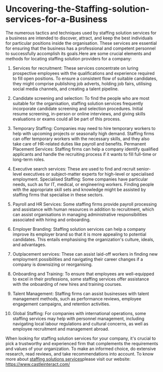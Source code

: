 # Uncovering-the-Staffing-solution-services-for-a-Business
The numerous tactics and techniques used by staffing solution services for a business are intended to discover, attract, and keep the best individuals for particular positions inside the organisation. These services are essential for ensuring that the business has a professional and competent personnel to successfully accomplish its goals.Here are some crucial elements and methods for locating staffing solution providers for a company:

1. Services for recruitment: These services concentrate on luring prospective employees with the qualifications and experience required to fill open positions. To ensure a consistent flow of suitable candidates, they might comprise publishing job adverts, holding job fairs, utilising social media channels, and creating a talent pipeline.
   
2. Candidate screening and selection: To find the people who are most suitable for the organisation, staffing solution services frequently incorporate candidate screening and selection procedures. Initial resume screening, in-person or online interviews, and giving skills evaluations or exams could all be part of this process.
   
3. Temporary Staffing: Companies may need to hire temporary workers to help with upcoming projects or seasonally high demand. Staffing firms can offer temporary workers with the necessary skills, and they also take care of HR-related duties like payroll and benefits.
Permanent Placement Services: Staffing firms can help a company identify qualified applicants and handle the recruiting process if it wants to fill full-time or long-term roles.

4. Executive search services: These are used to find and recruit senior-level executives or subject-matter experts for high-level or specialised employment.
Specialised Staffing: Some companies have particular needs, such as for IT, medical, or engineering workers. Finding people with the appropriate skill sets and knowledge might be assisted by staffing firms that specialise in these sectors.

5. Payroll and HR Services: Some staffing firms provide payroll processing and assistance with human resources in addition to recruitment, which can assist organisations in managing administrative responsibilities associated with hiring and onboarding.
   
6. Employer Branding: Staffing solution services can help a company improve its employer brand so that it is more appealing to potential candidates. This entails emphasising the organization's culture, ideals, and advantages.
   
7. Outplacement services: These can assist laid-off workers in finding new employment possibilities and navigating their career changes if a company is downsizing or reorganising.
   
8. Onboarding and Training: To ensure that employees are well-equipped to excel in their professions, some staffing services offer assistance with the onboarding of new hires and training courses.
   
9. Talent Management: Staffing firms can assist businesses with talent management methods, such as performance reviews, employee engagement campaigns, and retention activities.
    
10. Global Staffing: For companies with international operations, some staffing services may help with personnel management, including navigating local labour regulations and cultural concerns, as well as employee recruitment and management abroad.
    
When looking for staffing solution services for your company, it's crucial to pick a trustworthy and experienced firm that complements the requirements and values of your organization. To make an informed choice, do extensive research, read reviews, and take recommendations into account.
To know more about <a href="https://www.castleinteract.com/staffing-solutions">staffing solutions services</a>please visit our website: https://www.castleinteract.com/
